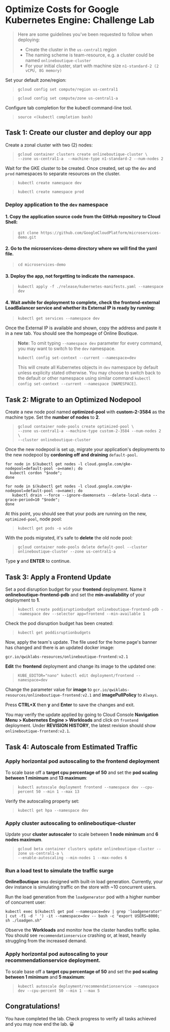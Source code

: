 # Optimize Costs for Google Kubernetes Engine: Challenge Lab

>Here are some guidelines you've been requested to follow when deploying:
>
> - Create the cluster in the `us-central1` region
> - The naming scheme is team-resource, e.g. a cluster could be named `onlineboutique-cluster`
> - For your initial cluster, start with machine size `n1-standard-2 (2 vCPU, 8G memory)`

Set your default zone/region:
>`gcloud config set compute/region us-central1`

>`gcloud config set compute/zone us-central1-a`

Configure tab completion for the kubectl command-line tool.
>`source <(kubectl completion bash)`

## Task 1: Create our cluster and deploy our app
Create a zonal cluster with two (2) nodes:
>`gcloud container clusters create onlineboutique-cluster \`\
>`--zone us-central1-a  --machine-type n1-standard-2 --num-nodes 2`

Wait for the GKE cluster to be created. Once created, set up the `dev` and `prod` namespaces to separate resources on the cluster.
>`kubectl create namespace dev`

>`kubectl create namespace prod`

### Deploy application to the `dev` namespace
#### 1. Copy the application source code from the GitHub repository to Cloud Shell:
>`git clone https://github.com/GoogleCloudPlatform/microservices-demo.git`

#### 2. Go to the **microservices-demo** directory where we will find the yaml file.
>`cd microservices-demo`

#### 3. Deploy the app, not forgetting to indicate the namespace.
>`kubectl apply -f ./release/kubernetes-manifests.yaml --namespace dev`

#### 4. Wait awhile for deployment to complete, check the **frontend-external** LoadBalancer service and whether its External IP is ready by running:
>`kubectl get services --namespace dev`

Once the External IP is available and shown, copy the address and paste it in a new tab. You should see the hompeage of Online Boutique.

>**Note**: To omit typing `--namespace dev` parameter for every command, you may want to switch to the `dev` namespace.
>
>`kubectl config set-context --current --namespace=dev`
>
>This will create all Kubernetes objects in `dev` namespace by default unless explicity stated otherwise. You may choose to switch back to the default or other namespace using similar command `kubectl config set-context --current --namespace [NAMESPACE]`.


## Task 2: Migrate to an Optimized Nodepool
Create a new node pool named **optimized-pool** with **custom-2-3584** as the machine type. Set the **number of nodes** to **2**.
>`gcloud container node-pools create optimized-pool \`\
>`--zone us-central1-a --machine-type custom-2-3584 --num-nodes 2 \`\
>`--cluster onlineboutique-cluster`

Once the new nodepool is set up, migrate your application's deployments to the new nodepool by **cordoning off and draining** `default-pool`. 
```
for node in $(kubectl get nodes -l cloud.google.com/gke-nodepool=default-pool -o=name); do
  kubectl cordon "$node";
done

for node in $(kubectl get nodes -l cloud.google.com/gke-nodepool=default-pool -o=name); do
   kubectl drain --force --ignore-daemonsets --delete-local-data --grace-period=10 "$node";
done
```

At this point, you should see that your pods are running on the new, `optimized-pool`, node pool:
>`kubectl get pods -o wide`

With the pods migrated, it's safe to **delete** the old node pool:
>`gcloud container node-pools delete default-pool --cluster onlineboutique-cluster --zone us-central1-a`

Type **y** and **ENTER** to continue.

## Task 3: Apply a Frontend Update
Set a pod disruption budget for your **frontend** deployment. Name it **onlineboutique-frontend-pdb** and set the **min-availability** of your deployment to **1**.
>`kubectl create poddisruptionbudget onlineboutique-frontend-pdb --namespace dev --selector app=frontend --min-available 1`

Check the pod disruption budget has been created:
>`kubectl get poddisruptionbudgets`

Now, apply the team's update. The file used for the home page's banner has changed and there is an updated docker image:
```
gcr.io/qwiklabs-resources/onlineboutique-frontend:v2.1
```

**Edit** the **frontend** deployment and change its image to the updated one:
>`KUBE_EDITOR="nano" kubectl edit deployment/frontend --namespace=dev`

Change the parameter value for **image** to `gcr.io/qwiklabs-resources/onlineboutique-frontend:v2.1` and **imagePullPolicy** to `Always`.

Press **CTRL+X** then **y** and **Enter** to save the changes and exit.

You may verify the update applied by going to Cloud Console **Navigation Menu > Kubernetes Engine > Workloads** and click on `frontend` deployment. Under **REVISION HISTORY**, the latest revision should show `onlineboutique-frontend:v2.1`.

## Task 4: Autoscale from Estimated Traffic
### Apply horizontal pod autoscaling to the frontend deployment
To scale base off a **target cpu percentage of 50** and set the **pod scaling between 1 minimum** and **13 maximum**:
>`kubectl autoscale deployment frontend --namespace dev --cpu-percent 50 --min 1 --max 13`

Verify the autoscaling property set:
>`kubectl get hpa --namespace dev`

### Apply cluster autoscaling to onlineboutique-cluster
Update your **cluster autoscaler** to scale between **1 node minimum** and **6 nodes maximum**.
>`gcloud beta container clusters update onlineboutique-cluster --zone us-central1-a \`\
>`--enable-autoscaling --min-nodes 1 --max-nodes 6`

### Run a load test to simulate the traffic surge 
**OnlineBoutique** was designed with built-in load generation. Currently, your dev instance is simulating traffic on the store with ~10 concurrent users.

Run the load generation from the `loadgenerator` pod with a higher number of concurrent user:
```
kubectl exec $(kubectl get pod --namespace=dev | grep 'loadgenerator' | cut -f1 -d ' ') -it --namespace=dev -- bash -c "export USERS=8000; sh ./loadgen.sh"
```

Observe the **Workloads** and monitor how the claster handles traffic spike. You should see `recommendationservice` crashing or, at least, heavily struggling from the increased demand.

### Apply horizontal pod autoscaling to your recommendationservice deployment. 
To scale base off a **target cpu percentage of 50** and set the **pod scaling between 1 minimum** and **5 maximum**:
>`kubectl autoscale deployment/recommendationservice --namespace dev --cpu-percent 50 --min 1 --max 5`

## Congratulations!
You have completed the lab. Check progress to verify all tasks achieved and you may now end the lab. 😀
